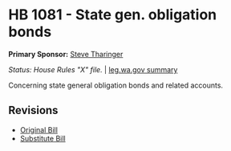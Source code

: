 # HB 1081 - State gen. obligation bonds
**Primary Sponsor:** [Steve Tharinger](/person/leg/steve.tharinger.md)

*Status: House Rules "X" file.* | [leg.wa.gov summary](https://app.leg.wa.gov/billsummary?BillNumber=1081&Year=2021)

Concerning state general obligation bonds and related accounts.

## Revisions
* [Original Bill](1/)
* [Substitute Bill](S/)